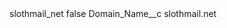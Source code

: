 <?xml version="1.0" encoding="UTF-8"?>
<CustomMetadata xmlns="http://soap.sforce.com/2006/04/metadata" xmlns:xsi="http://www.w3.org/2001/XMLSchema-instance" xmlns:xsd="http://www.w3.org/2001/XMLSchema">
    <label>slothmail_net</label>
    <protected>false</protected>
    <values>
        <field>Domain_Name__c</field>
        <value xsi:type="xsd:string">slothmail.net</value>
    </values>
</CustomMetadata>
